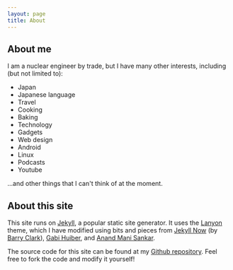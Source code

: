 ```yaml
---
layout: page
title: About
---
```


## About me

I am a nuclear engineer by trade, but I have many other interests, including (but not limited to):

* Japan
* Japanese language
* Travel
* Cooking
* Baking
* Technology
* Gadgets
* Web design
* Android
* Linux
* Podcasts
* Youtube

...and other things that I can't think of at the moment.

## About this site

This site runs on [Jekyll](http://jekyllrb.com/), a popular static site generator. It uses the [Lanyon](http://lanyon.getpoole.com/) theme, which I have modified using bits and pieces from [Jekyll Now](http://www.jekyllnow.com/) (by [Barry Clark](https://github.com/barryclark)), [Gabi Huiber](https://github.com/ghuiber), and [Anand Mani Sankar](https://github.com/msanand).

The source code for this site can be found at my [Github repository](http://github.com/xatlasm/xatlasm.github.io). Feel free to fork the code and modify it yourself!

